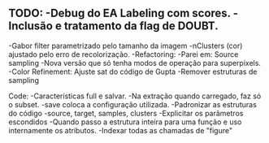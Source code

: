 TODO:
-Debug do EA Labeling com scores.
-Inclusão e tratamento da flag de DOUBT.
-
-Gabor filter parametrizado pelo tamanho da imagem
-nClusters (cor) ajustado pelo erro de recolorização.
-Refactoring:
	-Parei em: Source sampling
	-Nova versão que só tenha modos de operação para superpixels.
-Color Refinement: Ajuste sat do código de Gupta
-Remover estruturas de sampling

Code:
-Características full e salvar.
	-Na extração quando carregado, faz só o subset.
	-save coloca a configuração utilizada.
-Padronizar as estruturas do código 
	-source, target, samples, clusters 
-Explicitar os parâmetros escondidos
	-Quando passo a estrutura inteira para uma função e uso internamente os atributos.
-Indexar todas as chamadas de "figure"